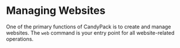 # Managing Websites

One of the primary functions of CandyPack is to create and manage websites. The `web` command is your entry point for all website-related operations.